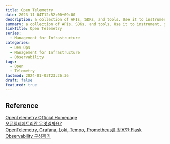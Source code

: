 ```yaml
---
title: Open Telemetry
date: 2023-11-04T12:52:00+09:00
description: a collection of APIs, SDKs, and tools. Use it to instrument, generate, collect, and export telemetry data (metrics, logs, and traces) to help you analyze your software’s performance and behavior
summary: a collection of APIs, SDKs, and tools. Use it to instrument, generate, collect, and export telemetry data (metrics, logs, and traces) to help you analyze your software’s performance and behavior
linkTitle: Open Telemetry
series:
  - Management for Infrastructure
categories:
  - Dev Ops
  - Management for Infrastructure
  - Observability
tags:
  - Open
  - Telemetry
lastmod: 2024-01-03T23:26:36
draft: false
featured: true
---
```


## Reference

[OpenTelemetry Official Homepage](https://opentelemetry.io/)  
[오픈텔레메트리란 무엇일까요?](https://jennifersoft.com/ko/blog/tech/opentelemetry/)  
[OpenTelemetry, Grafana, Loki, Tempo, Prometheus를 활용한 Flask Observability 구성하기](https://medium.com/@dudwls96/opentelemetry-grafana-loki-tempo-prometheus%EB%A5%BC-%ED%99%9C%EC%9A%A9%ED%95%9C-flask-observability-%EA%B5%AC%EC%84%B1%ED%95%98%EA%B8%B0-9efc01495287)
